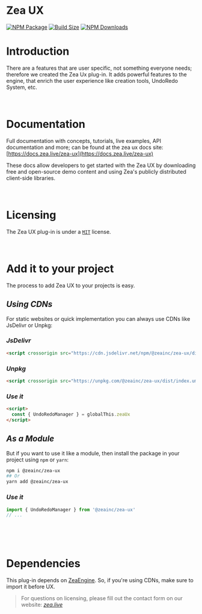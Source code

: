 # Zea UX

[![NPM Package][npm]][npm-url]
[![Build Size][build-size]][build-size-url]
[![NPM Downloads][npm-downloads]][npmtrends-url]

# Introduction
There are a features that are user specific, not something everyone needs; therefore we created the Zea Ux plug-in. It adds powerful features to the engine, that enrich the user experience like creation tools, UndoRedo System, etc.
</br>
</br>
</br>

# Documentation
Full documentation with concepts, tutorials, live examples, API documentation and more; can be found at the zea ux docs site:
[https://docs.zea.live/zea-ux](https://docs.zea.live/zea-ux)

These docs allow developers to get started with the Zea UX by downloading free and open-source demo content and using Zea's publicly distributed client-side libraries.
</br>
</br>
</br>

# Licensing
The Zea UX plug-in is under a [`MIT`](https://en.wikipedia.org/wiki/MIT_License) license.
</br>
</br>
</br>

# Add it to your project
The process to add Zea UX to your projects is easy. 

## *Using CDNs*
For static websites or quick implementation you can always use CDNs like JsDelivr or Unpkg:

### *JsDelivr*
```html
<script crossorigin src="https://cdn.jsdelivr.net/npm/@zeainc/zea-ux/dist/index.umd.min.js"></script>
```
### *Unpkg*
```html
<script crossorigin src="https://unpkg.com/@zeainc/zea-ux/dist/index.umd.js"></script>
```
### *Use it*
```html
<script>
  const { UndoRedoManager } = globalThis.zeaUx
</script>
```

## *As a Module*
But if you want to use it like a module, then install the package in your project using `npm` or `yarn`:

```bash
npm i @zeainc/zea-ux
## Or
yarn add @zeainc/zea-ux
```

### *Use it*
```javascript
import { UndoRedoManager } from '@zeainc/zea-ux'
// ...
```
</br>
</br>
</br>

# Dependencies
This plug-in depends on [ZeaEngine](https://docs.zea.live/zea-engine). So, if you're using CDNs, make sure to import it before UX.
</br>

> For questions on licensing, please fill out the contact form on our website: [_zea.live_](https://www.zea.live/contact-us)

[npm]: https://badge.fury.io/js/%40zeainc%2Fzea-ux.svg
[npm-url]: https://www.npmjs.com/package/@zeainc/zea-ux
[build-size]: https://badgen.net/bundlephobia/minzip/@zeainc/zea-ux
[build-size-url]: https://bundlephobia.com/result?p=@zeainc/zea-ux
[npm-downloads]: https://img.shields.io/npm/dw/@zeainc/zea-ux
[npmtrends-url]: https://www.npmtrends.com/@zeainc/zea-ux